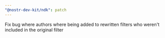 ```yaml
---
"@nostr-dev-kit/ndk": patch
---
```


Fix bug where authors where being added to rewritten filters who weren't included in the original filter
